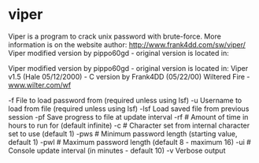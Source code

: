 viper
=====
Viper is a program to crack unix password with brute-force. More information is on the website author: http://www.frank4dd.com/sw/viper/
Viper modified version by pippo60gd - original version is located in:

Viper modified version by pippo60gd - original version is located in:
Viper v1.5 (Hale 05/12/2000) - C version by Frank4DD (05/22/00)
Wiltered Fire - www.wilter.com/wf

  -f <file>    File to load password from (required unless using lsf)
	-u <user>    Username to load from file (required unless using lsf)
	-lsf <file>  Load saved file from previous session
	-pf <file>   Save progress to file at update interval
	-rf #        Amount of time in hours to run for (default infinite)
	-c #         Character set from internal character set to use (default 1)
	-pws #       Minimum password length (starting value, default 1)
	-pwl #       Maximum password length (default 8 - maximum 16)
	-ui #        Console update interval (in minutes - default 10)
	-v           Verbose output
